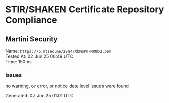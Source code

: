 # STIR/SHAKEN Certificate Repository Compliance

## Martini Security

Name: `https://p.mtsec.me/2884/XbMmPm-MRObQ.pem`\
Tested At: 02 Jun 25 00:49 UTC\
Time: 150ms

### Issues

no warning, or error, or notice date level issues were found

Generated: 02 Jun 25 01:01 UTC